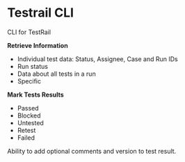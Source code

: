 # Testrail CLI
CLI for TestRail

**Retrieve Information**
* Individual test data: Status, Assignee, Case and Run IDs
* Run status 
* Data about all tests in a run
* Specific

**Mark Tests Results**
* Passed
* Blocked
* Untested
* Retest
* Failed

Ability to add optional comments and version to test result.

